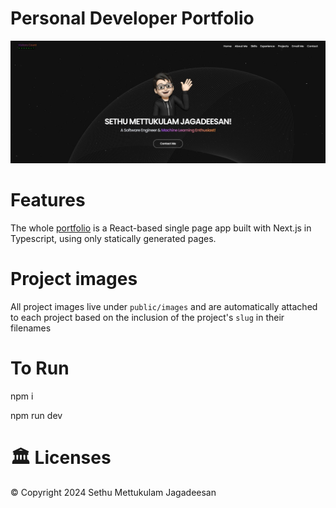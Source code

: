 # Personal Developer Portfolio 

[![Site preview](/public/site-preview.jpg)](https://sethumj.netlify.app/)

# Features 

The whole [portfolio](https://sethumj.netlify.app/) is a React-based single page app built with Next.js in Typescript, using only statically generated pages.

# Project images 

All project images live under `public/images` and are automatically attached to each project based on the inclusion of the project's `slug` in their filenames

# To Run

npm i

npm run dev

# 🏛 Licenses

© Copyright 2024 Sethu Mettukulam Jagadeesan

